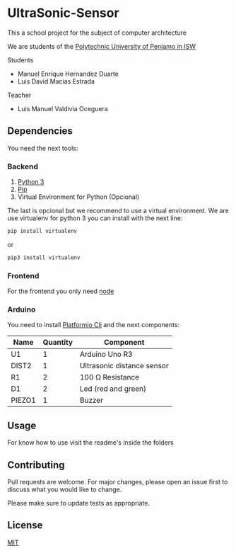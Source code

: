 # UltraSonic-Sensor
This a school project for the subject of computer architecture

We are students of the [Polytechnic University of Penjamo in ISW](https://www.uppenjamo.edu.mx/)

Students
- Manuel Enrique Hernandez Duarte 
- Luis David Macias Estrada 

Teacher 
- Luis Manuel Valdivia Oceguera 

## Dependencies

You need the next tools:

### Backend 
1. [Python 3](https://www.python.org/)
2. [Pip](https://pip.pypa.io/en/stable/)
3. Virtual Environment for Python (Opcional)

The last is opcional but we recommend to use a virtual environment.
We are use virtualenv for python 3 you can install with the next line:

```bash
pip install virtualenv
```
or

```bash
pip3 install virtualenv
```
### Frontend
For the frontend you only need [node](https://nodejs.org/en/)

### Arduino
You need to install [Platformio Cli](https://platformio.org/install/cli) and the next components:

| Name        | Quantity    | Component                  |
| ----------- | ----------- |----------------------------|
| U1          | 1           | Arduino Uno R3             |
| DIST2       | 1           | Ultrasonic distance sensor |
| R1          | 2           | 100 Ω Resistance           |
| D1          | 2           | Led (red and green)        |
| PIEZO1      | 1           | Buzzer                     |

## Usage
For know how to use visit the readme's inside the folders

## Contributing
Pull requests are welcome. For major changes, please open an issue first to discuss what you would like to change.

Please make sure to update tests as appropriate.

## License
[MIT](https://choosealicense.com/licenses/mit/)
